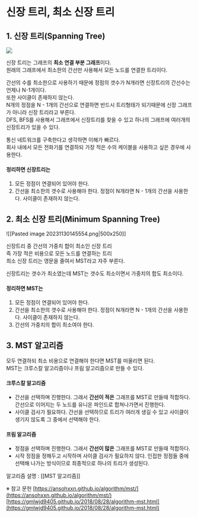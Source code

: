 # 신장 트리, 최소 신장 트리

## 1. 신장 트리(Spanning Tree)

![](https://blog.kakaocdn.net/dn/vzQSy/btsInM46LAq/l9UdstJxv1Wh2wYRvEcqN0/img.png)

신장 트리는 그래프의 **최소 연결 부분 그래프**이다.  
원래의 그래프에서 최소한의 간선만 사용해서 모든 노드를 연결한 트리이다.  

간선의 수를 최소한으로 사용하기 때문에 정점의 갯수가 N개라면 신장트리의 간선수는 언제나 N-1개이다.  
또한 사이클이 존재하지 않는다.  
N개의 정점을 N - 1개의 간선으로 연결하면 반드시 트리형태가 되기때문에 신장 그래프가 아니라 신장 트리라고 부른다.  
DFS, BFS를 사용해서 그래프에서 신장트리를 찾을 수 있고 하나의 그래프에 여러개의 신장트리가 있을 수 있다.  

통신 네트워크를 구축한다고 생각하면 이해가 빠르다.  
회사 내에서 모든 전화기를 연결하되 가장 적은 수의 케이블을 사용하고 싶은 경우에 사용한다.  

#### 정리하면 신장트리는
1) 모든 정점이 연결되어 있어야 한다.
2) 간선을 최소한의 갯수로 사용해야 한다.
	정점이 N개라면 N - 1개의 간선을 사용한다.
	사이클이 존재하지 않는다.


## 2. 최소 신장 트리(Minimum Spanning Tree)

![[Pasted image 20231130145554.png|500x250]]

신장트리 중 간선의 가중치 합이 최소인 신장 트리  
즉 가장 적은 비용으로 모든 노드를 연결하는 트리  
최소 신장 트리는 영문을 줄여서 MST라고 자주 부른다.  

신장트리는 갯수가 최소였는데 MST는 갯수도 최소이면서 가중치의 합도 최소이다.  

#### 정리하면 MST는
1) 모든 정점이 연결되어 있어야 한다.
2) 간선을 최소한의 갯수로 사용해야 한다.
	정점이 N개라면 N - 1개의 간선을 사용한다.
	사이클이 존재하지 않는다.
3) 간선의 가중치의 합이 최소여야 한다.


## 3. MST 알고리즘

모두 연결하되 최소 비용으로 연결해야 한다면 MST를 떠올리면 된다.  
MST는 크루스칼 알고리즘이나 프림 알고리즘으로 만들 수 있다.  

#### 크루스칼 알고리즘
- 간선을 선택하며 진행한다.
	그래서 **간선이 적은** 그래프를 MST로 만들때 적합하다.
	간선으로 이어지는 두 노드를 유니온 파인드로 합쳐나가면서 진행한다.
- 사이클 검사가 필요하다.
	간선을 선택하므로 트리가 여러개 생길 수 있고 사이클이 생기지 않도록 그 중에서 선택해야 한다.

#### 프림 알고리즘
- 정점을 선택하며 진행한다.
	그래서 **간선이 많은** 그래프를 MST로 만들때 적합하다.
- 시작 정점을 정해두고 시작하며 사이클 검사가 필요하지 않다.
	인접한 정점들 중에 선택해 나가는 방식이므로 최종적으로 하나의 트리가 생성된다.

알고리즘 설명 : [[MST 알고리즘]]






※ 참고 문헌
[https://ansohxxn.github.io/algorithm/mst/](https://ansohxxn.github.io/algorithm/mst/)
[https://gmlwjd9405.github.io/2018/08/28/algorithm-mst.html](https://gmlwjd9405.github.io/2018/08/28/algorithm-mst.html)